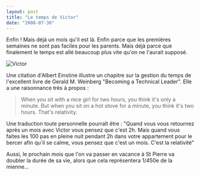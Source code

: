 ```yaml
---
layout: post
title: "Le temps de Victor"
date: "2008-07-30"
---
```


Enfin ! Mais déjà un mois qu'il est là. Enfin parce que les premières semaines ne sont pas faciles pour les parents. Mais déjà parce que finalement le temps est allé beaucoup plus vite qu'on ne l'aurait supposé.

![Victor](images/IMGP0205.JPG)

Une citation d'Albert Einstine illustre un chapitre sur la gestion du temps de l'excellent livre de Gerald M. Weinberg "Becoming a Technical Leader". Elle a une raisonnance très à propos :

> When you sit with a nice girl for two hours, you think it's only a minute. But when you sit on a hot stove for a minute, you think it's two hours. That's relativity.

Une traduction toute personnelle pourraît être : "Quand vous vous retournez après un mois avec Victor vous pensez que c'est 2h. Mais quand vous faites les 100 pas en pleine nuit pendant 2h dans votre appartement pour le bercer afin qu'il se calme, vous pensez que c'est un mois. C'est la relativité"

Aussi, le prochain mois que l'on va passer en vacance à St Pierre va doubler la durée de sa vie, alors que cela représentera 1/450e de la mienne...

